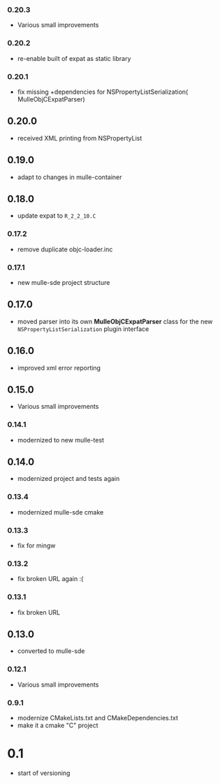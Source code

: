 ### 0.20.3

* Various small improvements

### 0.20.2

* re-enable built of expat as static library

### 0.20.1

* fix missing +dependencies for NSPropertyListSerialization( MulleObjCExpatParser)

## 0.20.0

* received XML printing from NSPropertyList


## 0.19.0

* adapt to changes in mulle-container


## 0.18.0

* update expat to `R_2_2_10.C`


### 0.17.2

* remove duplicate objc-loader.inc

### 0.17.1

* new mulle-sde project structure

## 0.17.0

* moved parser into its own **MulleObjCExpatParser** class for the new `NSPropertyListSerialization` plugin interface


## 0.16.0

* improved xml error reporting


## 0.15.0

* Various small improvements


### 0.14.1

* modernized to new mulle-test

## 0.14.0

* modernized project and tests again


### 0.13.4

* modernized mulle-sde cmake

### 0.13.3

* fix for mingw

### 0.13.2

* fix broken URL again :(

### 0.13.1

* fix broken URL

## 0.13.0

* converted to mulle-sde


### 0.12.1

* Various small improvements

### 0.9.1

* modernize CMakeLists.txt and CMakeDependencies.txt
* make it a cmake "C" project

# 0.1

* start of versioning

